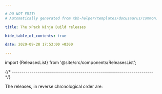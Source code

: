 ```yaml
---

# DO NOT EDIT!
# Automatically generated from xbb-helper/templates/docusaurus/common.

title: The xPack Ninja Build releases

hide_table_of_contents: true

date: 2020-09-28 17:53:00 +0300

---
```


import {ReleasesList} from '@site/src/components/ReleasesList';

{/* ------------------------------------------------------------------------ */}

The releases, in reverse chronological order are:

<ReleasesList />
